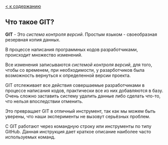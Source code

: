 [< к содержанию](./readme.md)


## Что такое GIT?

**GIT** - Это *система контроля версий*. Простым языком - своеобразная резервная копия данных.

В процессе написания программных кодов разработчиками, происходит множество изменений.

Все изменения записываются *системой контроля версий*, для того, чтобы со временем, при необходимости, у разарботчиков была возможность вернуться к определенной версии проекта.

GIT отслеживает все действия совершаемые разработчиками в процессе написания кодов, практически все из них добавляются в базу. Очень сложно заставить систему удалить данные либо сделать что-то, что нельзя впоследствии отменить.

Это превращает GIT в отличный инструмент, так как мы можем  быть уверены, что наши эксперименты не вызовут серьёзных проблем.

С GIT работают через командную строку или инструменты по типу GitHub. Данная инструкция дает краткое описание наиболее часто используемых команд.